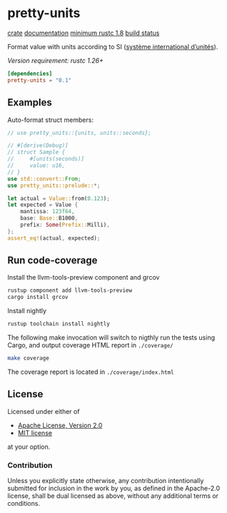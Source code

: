 <!-- cargo-sync-readme start -->

# pretty-units

[crate](https://crates.io/crates/pretty-units)
[documentation](https://docs.rs/pretty-units)
[minimum rustc 1.8](https://rust-lang.github.io/rfcs/2495-min-rust-version.html)
[build status](https://github.com/u0xy/pretty-units/actions)


Format value with units according to SI ([système international d’unités](https://en.wikipedia.org/wiki/International_System_of_Units)).

_Version requirement: rustc 1.26+_

```toml
[dependencies]
pretty-units = "0.1"
```


## Examples

Auto-format struct members:

```rust
// use pretty_units::{units, units::seconds};

// #[derive(Debug)]
// struct Sample {
//     #[units(seconds)]
//     value: u16,
// }
use std::convert::From;
use pretty_units::prelude::*;

let actual = Value::from(0.123);
let expected = Value {
    mantissa: 123f64,
    base: Base::B1000,
    prefix: Some(Prefix::Milli),
};
assert_eq!(actual, expected);
```

## Run code-coverage

Install the llvm-tools-preview component and grcov

```sh
rustup component add llvm-tools-preview
cargo install grcov
```

Install nightly

```sh
rustup toolchain install nightly
```

The following make invocation will switch to nigthly run the tests using
Cargo, and output coverage HTML report in `./coverage/`

```sh
make coverage
```

The coverage report is located in `./coverage/index.html`



## License

Licensed under either of

 * [Apache License, Version 2.0](http://www.apache.org/licenses/LICENSE-2.0)
 * [MIT license](http://opensource.org/licenses/MIT)

at your option.


### Contribution

Unless you explicitly state otherwise, any contribution intentionally submitted
for inclusion in the work by you, as defined in the Apache-2.0 license, shall
be dual licensed as above, without any additional terms or conditions.

<!-- cargo-sync-readme end -->
